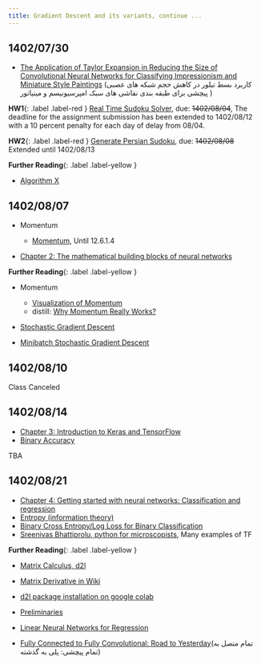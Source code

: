 ```yaml
---
title: Gradient Descent and its variants, continue ...
---
```



## 1402/07/30

* [The Application of Taylor Expansion in Reducing the Size of Convolutional Neural Networks for Classifying Impressionism and Miniature Style Paintings](https://fumcs.github.io/publications/#TaylorExpansion_in_CNN_prunning99) (کاربرد بسط تیلور در کاهش حجم شبکه های عصبی پیچشی برای طبقه بندی نقاشی های سبک امپرسیونیسم و مینیاتور
)

**HW1**{: .label .label-red } [Real Time Sudoku Solver](https://vu.um.ac.ir/mod/assign/view.php?id=454184), due: ~~1402/08/04~~,
The deadline for the assignment submission has been extended to 1402/08/12 with a 10 percent penalty for each day of delay from 08/04. 

**HW2**{: .label .label-red } [Generate Persian Sudoku](https://vu.um.ac.ir/mod/assign/view.php?id=454185), due: ~~1402/08/08~~ Extended until 1402/08/13

**Further Reading**{: .label .label-yellow }
* [Algorithm X](https://mamintoosi.github.io/slides/topics/DLX/DLX.html)



## 1402/08/07

* Momentum 
    - [Momentum](https://www.d2l.ai/chapter_optimization/momentum.html), Until 12.6.1.4

* [Chapter 2: The mathematical building blocks of neural networks](https://colab.research.google.com/github/fchollet/deep-learning-with-python-notebooks/blob/master/chapter02_mathematical-building-blocks.ipynb)

**Further Reading**{: .label .label-yellow }
* Momentum 
    - [Visualization of Momentum](https://milania.de/blog/Introduction_to_neural_network_optimizers_%5Bpart_1%5D_%E2%80%93_momentum_optimization)
    - distill: [Why Momentum Really Works?](https://distill.pub/2017/momentum/)

* [Stochastic Gradient Descent](https://www.d2l.ai/chapter_optimization/sgd.html)
* [Minibatch Stochastic Gradient Descent](https://www.d2l.ai/chapter_optimization/minibatch-sgd.html)

## 1402/08/10

Class Canceled


## 1402/08/14

* [Chapter 3: Introduction to Keras and TensorFlow](https://colab.research.google.com/github/fchollet/deep-learning-with-python-notebooks/blob/master/chapter03_introduction-to-keras-and-tf.ipynb)
* [Binary Accuracy](https://www.tensorflow.org/api_docs/python/tf/keras/metrics/BinaryAccuracy)

TBA 

## 1402/08/21

* [Chapter 4: Getting started with neural networks: Classification and regression](https://colab.research.google.com/github/fchollet/deep-learning-with-python-notebooks/blob/master/chapter04_getting-started-with-neural-networks.ipynb)
* [Entropy (information theory)](https://fa.wikipedia.org/wiki/%D8%A2%D9%86%D8%AA%D8%B1%D9%88%D9%BE%DB%8C_%D8%A7%D8%B7%D9%84%D8%A7%D8%B9%D8%A7%D8%AA)
* [Binary Cross Entropy/Log Loss for Binary Classification](https://www.analyticsvidhya.com/blog/2021/03/binary-cross-entropy-log-loss-for-binary-classification/)
* [Sreenivas Bhattiprolu, python for microscopists](https://github.com/bnsreenu/python_for_microscopists), Many examples of TF

**Further Reading**{: .label .label-yellow }

* [Matrix Calculus, d2l](https://www.d2l.ai/chapter_preliminaries/calculus.html) 
* [Matrix Derivative in Wiki](https://en.wikipedia.org/wiki/Matrix_calculus#Layout_conventions)
* [d2l package installation on google colab](https://stackoverflow.com/questions/76248695/d2l-package-installation-on-google-colab)
* [Preliminaries](https://d2l.ai/chapter_preliminaries/index.html)
* [Linear Neural Networks for Regression](https://d2l.ai/chapter_linear-regression/index.html)


* [Fully Connected to Fully Convolutional: Road to Yesterday](https://fumcs.github.io/publications/#FC2FC_2022)(تمام متصل به تمام پیچشی: پلی به گذشته)
